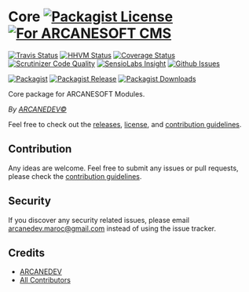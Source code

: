 # Core [![Packagist License][badge_license]](LICENSE.md) [![For ARCANESOFT CMS][badge_arcanesoft]][link-arcanesoft]

[![Travis Status][badge_build]][link-travis]
[![HHVM Status][badge_hhvm]][link-hhvm]
[![Coverage Status][badge_coverage]][link-scrutinizer]
[![Scrutinizer Code Quality][badge_quality]][link-scrutinizer]
[![SensioLabs Insight][badge_insight]][link-insight]
[![Github Issues][badge_issues]][link-github-issues]

[![Packagist][badge_package]][link-packagist]
[![Packagist Release][badge_release]][link-packagist]
[![Packagist Downloads][badge_downloads]][link-packagist]

Core package for ARCANESOFT Modules.

*By [ARCANEDEV&copy;](http://www.arcanedev.net/)*

Feel free to check out the [releases](https://github.com/ARCANESOFT/Core/releases), [license](LICENSE.md), and [contribution guidelines](CONTRIBUTING.md).

## Contribution

Any ideas are welcome. Feel free to submit any issues or pull requests, please check the [contribution guidelines](CONTRIBUTING.md).

## Security

If you discover any security related issues, please email arcanedev.maroc@gmail.com instead of using the issue tracker.

## Credits

- [ARCANEDEV][link-author]
- [All Contributors][link-contributors]

[badge_license]:      http://img.shields.io/packagist/l/arcanesoft/core.svg?style=flat-square
[badge_arcanesoft]:   https://img.shields.io/badge/For-ARCANESOFT%20CMS-orange.svg?style=flat-square
[badge_build]:        http://img.shields.io/travis/ARCANESOFT/Core.svg?style=flat-square
[badge_hhvm]:         https://img.shields.io/hhvm/arcanesoft/core.svg?style=flat-square
[badge_coverage]:     https://img.shields.io/scrutinizer/coverage/g/ARCANESOFT/Core.svg?style=flat-square
[badge_quality]:      https://img.shields.io/scrutinizer/g/ARCANESOFT/Core.svg?style=flat-square
[badge_insight]:      https://img.shields.io/sensiolabs/i/ed5a48b5-5be8-41f2-bd69-401d429bb031.svg?style=flat-square
[badge_issues]:       https://img.shields.io/github/issues/ARCANESOFT/Core.svg?style=flat-square
[badge_package]:      https://img.shields.io/badge/package-arcanesoft/core-blue.svg?style=flat-square
[badge_release]:      https://img.shields.io/packagist/v/arcanesoft/core.svg?style=flat-square
[badge_downloads]:    https://img.shields.io/packagist/dt/arcanesoft/core.svg?style=flat-square

[link-arcanesoft]:    https://github.com/ARCANESOFT/ARCANESOFT
[link-author]:        https://github.com/arcanedev-maroc
[link-github-repo]:   https://github.com/ARCANESOFT/Core
[link-github-issues]: https://github.com/ARCANESOFT/Core/issues
[link-contributors]:  https://github.com/ARCANESOFT/Core/graphs/contributors
[link-packagist]:     https://packagist.org/packages/arcanedev/core
[link-travis]:        https://travis-ci.org/ARCANESOFT/Core
[link-hhvm]:          http://hhvm.h4cc.de/package/arcanedev/core
[link-scrutinizer]:   https://scrutinizer-ci.com/g/ARCANESOFT/Core/?branch=master
[link-insight]:       https://insight.sensiolabs.com/projects/ed5a48b5-5be8-41f2-bd69-401d429bb031
